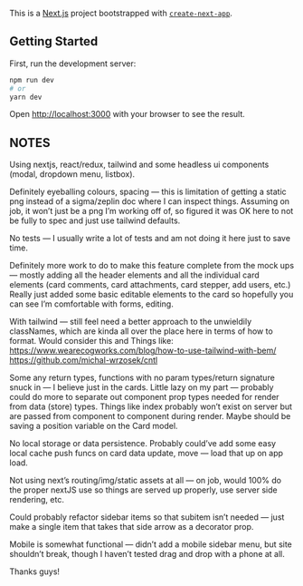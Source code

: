 This is a [Next.js](https://nextjs.org/) project bootstrapped with [`create-next-app`](https://github.com/vercel/next.js/tree/canary/packages/create-next-app).

## Getting Started

First, run the development server:

```bash
npm run dev
# or
yarn dev
```

Open [http://localhost:3000](http://localhost:3000) with your browser to see the result.

## NOTES

Using nextjs, react/redux, tailwind and some headless ui components (modal, dropdown menu, listbox).

Definitely eyeballing colours, spacing — this is limitation of getting a static png instead of a sigma/zeplin doc where I can inspect things. Assuming on job, it won’t just be a png I’m working off of, so figured it was OK here to not be fully to spec and just use tailwind defaults.

No tests — I usually write a lot of tests and am not doing it here just to save time.

Definitely more work to do to make this feature complete from the mock ups — mostly adding all the header elements and all the individual card elements (card comments, card attachments, card stepper, add users, etc.) Really just added some basic editable elements to the card so hopefully you can see I’m comfortable with forms, editing.

With tailwind — still feel need a better approach to the unwieldily classNames, which are kinda all over the place here in terms of how to format. Would consider this and
Things like:
https://www.wearecogworks.com/blog/how-to-use-tailwind-with-bem/
https://github.com/michal-wrzosek/cntl

Some any return types, functions with no param types/return signature snuck in — I believe just in the cards. Little lazy on my part — probably could do more to separate out component prop types  needed for render from data (store) types. Things like index probably won’t exist on server but are passed from component to component during render. Maybe should be saving a position variable on the Card model.

No local storage or data persistence. Probably could’ve add some easy local cache push funcs on card data update, move — load that up on app load.

Not using next’s routing/img/static assets at all — on job, would 100% do the proper nextJS use so things are served up properly, use server side rendering, etc.

Could probably refactor sidebar items so that subitem isn’t needed — just make a single item that takes that side arrow as a decorator prop.

Mobile is somewhat functional — didn’t add a mobile sidebar menu, but site shouldn’t break, though I haven’t tested drag and drop with a phone at all.

Thanks guys!
